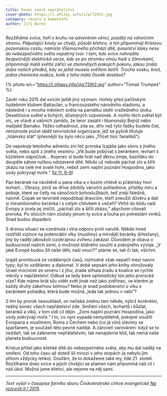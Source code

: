 ```yaml
---
title: Konec všech nepřátelství
cover-photo: https://i.ohlasy.info/i/pr729t2.jpg
category: názory a komentáře
author: Jiří Bureš
---
```


*Rozžíháme svíce, hoří v kruhu na adventním věnci, později na vánočním stromu. Plápolající knoty se chvějí, působí křehce, a tím připomínají Kristovu pozemskou cestu; namísto Všemocného přichází dítě, poselství lásky nese do nebezpečného světa nepatrný tvor. I tam, kde svíce nahradila bezpečnější elektrická verze, kde se po stromku vinou hadi s žárovkami, připomínají malá světla zářící ve ztemnělých pokojích pokoru, jakou znala doba našich předků, kdy se ještě muselo světlem šetřit. Trocha vosku, knot, jedna chemická reakce, kolik z toho mála člověk dostává?*

{% photo src="https://i.ohlasy.info/i/pr729t2.jpg" author="Tomáš Trumpeš" %}

Závěr roku 2015 dal svícím ještě jiný význam. Hořely před pařížským hudebním klubem Battaclan, u francouzského národního stadionu, a následně i v mnoha městech světa na památku obětí vražedného útoku. Desetitisíce světel a tichých, důstojných vzpomínek. A mohlo těch světel být víc, ve vřavě a vášních zaniklo, že teror zasáhl i libanonský Bejrút nebo malijské Bamako. Těžko odhadnout, zda se, dřív než tyto řádky budete číst, nerozroste počet obětí teroristické organizace, jež se pyšně tituluje „Islámský stát“ (přesnější by bylo něco jako „Třicet tisíc fanatiků“).

Do nepokoje letošního adventu zní řeč proroka Izajáše jako slovo z jiného světa, nebo spíš z jiného vesmíru: „Vlk bude pobývat s beránkem, levhart s kůzletem odpočívat… Kojenec si bude hrát nad děrou zmije, bazilišku do doupěte sáhne ručkou odstavené dítě. Nikdo už nebude páchat zlo a šířit zkázu na celé mé svaté hoře, neboť zemi naplní poznání Hospodina, jako vody pokrývají moře.“ ([Iz 11, 6–9](http://www.biblenet.cz/app/bible/passage?passagePath.path=izajas%2011,1-10))

Pan beránek na návštěvě u pana vlka a v kozím chlévě si přátelsky hoví levhart… Obrazy, jimiž se dříve zdobily vánoční pohlednice, přísliby míru a pokoje, které se četly na vánočních bohoslužbách, teď znějí falešně, naivně. Copak se teroristé nepodobají dravcům, kteří zneužili důvěru a dali si mírumilovného beránka i s celým chlívkem k večeři? Vtrhli do klidu naší Evropy a zcela jej zničili, „páchali zlo a šířili zkázu,“ abychom citovali proroka. Po útocích nám zůstaly jenom ty svíce a touha po potrestání viníků. Snad budou dopadeni.

S drsnou situací se vzedmula i vlna odporu proti naivitě. Někdo hned roztřídil cizince na potenciální vlky (muslimy) a mírnější beránky (křesťany), jiný by raději jakoukoli cizokrajnou zvířenu zakázal. Důvodem je obava o budoucnost našich zemí, o možnost klidného soužití a pokojného vývoje. „V jaké Evropě budou žít naše děti, naši vnuci?“ ptáme se, tak či tak, všichni.

Izajáš promlouvá ze vzdálených časů, rozhodně však nepatří mezi naivní typy; byl to vzdělanec a diplomat. V době sepsání jeho knihy ohrožovaly Izrael mocnosti ze severu i z jihu, zrada stíhala zradu a koalice se rychle měnily v nepřátelství. Odkud se tedy bere optimistický tón jeho prorocké vize? Kde máme brát sílu vidět svět jinak než jako zvěřinec, ve kterém je každý druhý zákeřnou šelmou? Nebo je snad podobenství o vlku s beránkem pohádka, která bude možná „leda tak jednou v nebi“?

S tím by prorok nesouhlasil, on nečeká změnu tam někde, nýbrž konkrétní, reálný konec všech nepřátelství zde. Smíření všech, levhartů i kůzlat, beránků a vlků, v tom vidí cíl dějin. „Zemi naplní poznání Hospodina, jako vody pokrývají moře.“ I to, co nyní vypadá nemyslitelně, pokojné soužití Evropana s muslimem, Roma s Čechem nebo (co já vím) slávisty se sparťanem, je součástí této pevné naděje. A zároveň varováním: když se to nezdaří, tak se zalkneme nepřátelstvím, tak nenajdeme klid, tak nemá naše planeta budoucnost.

Kristus přišel jako křehké dítě do nebezpečného světa, aby mu dal naději na smíření. Od toho času až doteď šli mnozí v jeho stopách (a nebylo jim přitom vždycky lehko). Doufám, že to dokážeme také my, lidé 21. století. Rozžíháme dnes svíce a jejich chvějící se plamen nám připomíná náš cíl i náš úkol. Možná jsme křehcí, ale nejsme na něj sami.

---

*Text vyšel v časopise farního sboru Českobratrské církve evangelické [Na rozcestí II / 2015](http://boskovice.evangnet.cz/sites/boskovice.evangnet.cz/files/Casopis%20FS%20CCE%20-%202_0.pdf).*
